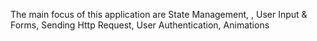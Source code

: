 The main focus of this application are State Management, , User Input & Forms, Sending Http Request, User Authentication, Animations
